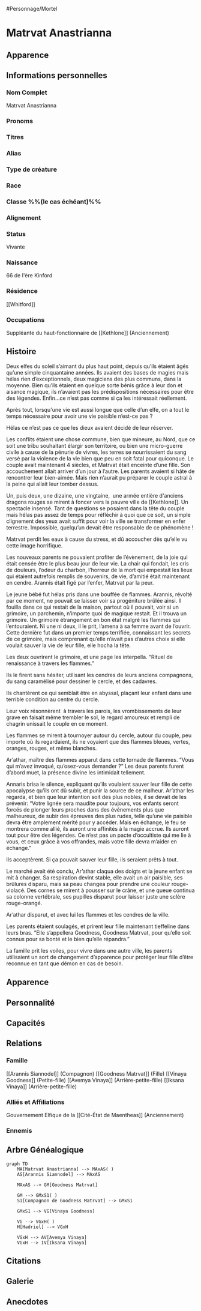 #Personnage/Mortel 

# Matrvat Anastrianna

## Apparence

## Informations personnelles
### Nom Complet
Matrvat Anastrianna

### Pronoms
### Titres
### Alias
### Type de créature
### Race
### Classe %%(le cas échéant)%%
### Alignement
### Status
Vivante

### Naissance
66 de l'ère Kinford

### Résidence
[[Whitford]]

### Occupations
Suppléante du haut-fonctionnaire de [[Kethlone]] (Anciennement)

## Histoire
Deux elfes du soleil s’aimant du plus haut point, depuis qu’ils étaient âgés qu’une simple cinquantaine années. Ils avaient des bases de magies mais hélas rien d’exceptionnels, deux magiciens des plus communs, dans la moyenne. Bien qu’ils étaient en quelque sorte bénis grâce à leur don et aisance magique, ils n’avaient pas les prédispositions nécessaires pour être des légendes. Enfin…ce n’est pas comme si ça les intéressait réellement.

Après tout, lorsqu'une vie est aussi longue que celle d’un elfe, on a tout le temps nécessaire pour avoir une vie paisible n’est-ce pas ?

Hélas ce n’est pas ce que les dieux avaient décidé de leur réserver.  

Les conflits étaient une chose commune, bien que mineure, au Nord, que ce soit une tribu souhaitant élargir son territoire, ou bien une micro-guerre civile à cause de la pénurie de vivres, les terres se nourrissaient du sang versé par la violence de la vie bien que peu en soit fatal pour quiconque.
Le couple avait maintenant 4 siècles, et Matrvat était enceinte d’une fille. Son accouchement allait arriver d’un jour à l’autre. Les parents avaient si hâte de rencontrer leur bien-aimée.
Mais rien n’aurait pu préparer le couple astral à la peine qui allait leur tomber dessus.

Un, puis deux, une dizaine, une vingtaine,  une armée entière d'anciens dragons rouges se mirent à foncer vers la pauvre ville de [[Kethlone]]. Un spectacle insensé. Tant de questions se posaient dans la tête du couple mais hélas pas assez de temps pour réfléchir à quoi que ce soit, un simple clignement des yeux avait suffit pour voir la ville se transformer en enfer terrestre.
Impossible, quelqu’un devait être responsable de ce phénomène !

Matrvat perdit les eaux à cause du stress, et dû accoucher dès qu’elle vu cette image horrifique.

Les nouveaux parents ne pouvaient profiter de l’évènement, de la joie qui était censée être le plus beau jour de leur vie.
La chair qui fondait, les cris de douleurs, l’odeur du charbon, l’horreur de la mort qui empestait les lieux qui étaient autrefois remplis de souvenirs, de vie, d’amitié était maintenant en cendre.
Arannis était figé par l’enfer, Matrvat par la peur.

Le jeune bébé fut hélas pris dans une bouffée de flammes. Arannis, révolté par ce moment, ne pouvait se laisser voir sa progéniture brûlée ainsi. Il fouilla dans ce qui restait de la maison, partout où il pouvait, voir si un grimoire, un parchemin, n’importe quoi de magique restait.
Et il trouva un grimoire. Un grimoire étrangement en bon état malgré les flammes qui l’entouraient. Ni une ni deux, il le prit, l’amena à sa femme avant de l’ouvrir. Cette dernière fut dans un premier temps terrifiée, connaissant les secrets de ce grimoire, mais comprenant qu’elle n’avait pas d’autres choix si elle voulait sauver la vie de leur fille, elle hocha la tête.
 
Les deux ouvrirent le grimoire, et une page les interpella.
“Rituel de renaissance à travers les flammes.”

Ils le firent sans hésiter, utilisant les cendres de leurs anciens compagnons, du sang caramélisé pour dessiner le cercle, et des cadavres.

Ils chantèrent ce qui semblait être en abyssal, plaçant leur enfant dans une terrible condition au centre du cercle.

Leur voix résonnèrent  à travers les parois, les vrombissements de leur grave en faisait même trembler le sol, le regard amoureux et rempli de chagrin unissait le couple en ce moment.
 
Les flammes se mirent à tournoyer autour du cercle, autour du couple, peu importe où ils regardaient, ils ne voyaient que des flammes bleues, vertes, oranges, rouges, et même blanches.

Ar’athar, maître des flammes apparut dans cette tornade de flammes.
“Vous qui m’avez invoqué, qu’osez-vous demander ?”
Les deux parents furent d’abord muet, la présence divine les intimidait tellement.

 Annaris brisa le silence, expliquant qu’ils voulaient sauver leur fille de cette apocalypse qu’ils ont dû subir, et punir la source de ce malheur.
Ar’athar les regarda, et bien que leur intention soit des plus nobles, il se devait de les prévenir:
“Votre lignée sera maudite pour toujours, vos enfants seront forcés de plonger leurs proches dans des événements plus que malheureux, de subir des épreuves des plus rudes, telle qu’une vie paisible devra être amplement mérité pour y accéder.
Mais en échange, le feu se montrera comme allié, ils auront une affinités à la magie accrue.
Ils auront tout pour être des légendes.
Ce n’est pas un pacte d’occultiste qui me lie à vous, et ceux grâce à vos offrandes, mais votre fille devra m’aider en échange.”

Ils acceptèrent. Si ça pouvait sauver leur fille, ils seraient prêts à tout.

Le marché avait été conclu, Ar’athar claqua des doigts et la jeune enfant se mit à changer.
Sa respiration devint stable, elle avait un air paisible, ses brûlures disparu, mais sa peau changea pour prendre une couleur rouge-violacé.
Des cornes se mirent à pousser sur le crâne, et une queue continua sa colonne vertébrale, ses pupilles disparut pour laisser juste une sclère rouge-orangé.

Ar’athar disparut, et avec lui les flammes et les cendres de la ville.

Les parents étaient soulagés, et prirent leur fille maintenant tieffeline dans leurs bras.
“Elle s’appellera Goodness, Goodness Matrvat, pour qu’elle soit connus pour sa bonté et le bien qu’elle répandra.”

La famille prit les voiles, pour vivre dans une autre ville, les parents utilisaient un sort de changement d’apparence pour protéger leur fille d’être reconnue en tant que démon en cas de besoin.

## Apparence

## Personnalité

## Capacités

## Relations
### Famille
[[Arannis Siannodel]] (Compagnon)
[[Goodness Matrvat]] (Fille)
[[Vinaya Goodness]] (Petite-fille)
[[Avemya Vinaya]] (Arrière-petite-fille)
[[Iksana Vinaya]] (Arrière-petite-fille)

### Alliés et Affiliations
Gouvernement Elfique de la [[Cité-État de Maentheas]] (Anciennement)

### Ennemis


## Arbre Généalogique
```mermaid
graph TD
    MA[Matrvat Anastrianna] --> MAxAS( )
    AS[Arannis Siannodel] --> MAxAS

    MAxAS --> GM[Goodness Matrvat]

	GM --> GMxS1( )
    S1[Compagnon de Goodness Matrvat] --> GMxS1
    
    GMxS1 --> VG[Vinaya Goodness]

	VG --> VGxH( )
    H[Hadriel] --> VGxH

	VGxH --> AV[Avemya Vinaya]
	VGxH --> IV[Iksana Vinaya]
```

## Citations

## Galerie

## Anecdotes
